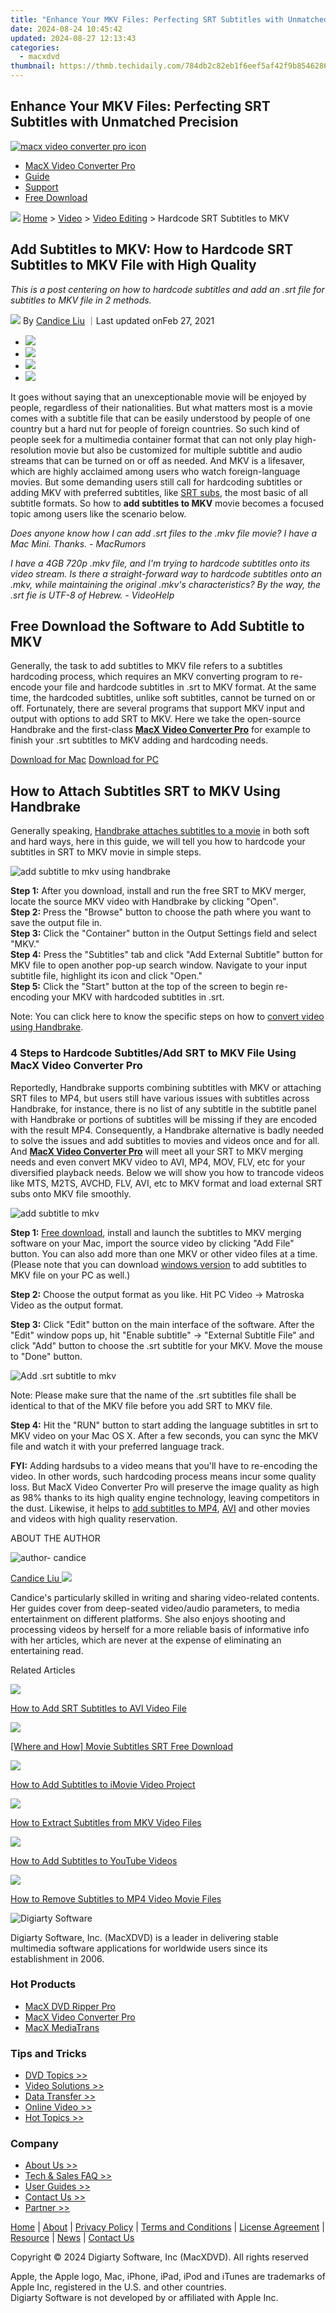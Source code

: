 ```yaml
---
title: "Enhance Your MKV Files: Perfecting SRT Subtitles with Unmatched Precision"
date: 2024-08-24 10:45:42
updated: 2024-08-27 12:13:43
categories:
  - macxdvd
thumbnail: https://thmb.techidaily.com/784db2c82eb1f6eef5af42f9b8546286ae48527dda781e3eeab38f5f7e453793.jpg
---
```


## Enhance Your MKV Files: Perfecting SRT Subtitles with Unmatched Precision

[![macx video converter pro icon](https://www.macxdvd.com/mac-dvd-video-converter-how-to/../image-style/new-seo/icon11.png)](https://tools.techidaily.com/macxdvd/products/)

* [MacX Video Converter Pro](https://tools.techidaily.com/macxdvd/products/)
* [Guide](https://tools.techidaily.com/macxdvd/products/)
* [Support](https://tools.techidaily.com/macxdvd/products/)
* [Free Download](https://tools.techidaily.com/macxdvd/products/)



![](https://www.macxdvd.com/mac-dvd-video-converter-how-to/../image-style/new-seo/icon7.png) [Home](https://tools.techidaily.com/macxdvd/products/) \> [Video](https://tools.techidaily.com/macxdvd/products/) \> [Video Editing](https://tools.techidaily.com/macxdvd/products/) \> Hardcode SRT Subtitles to MKV

## Add Subtitles to MKV: How to Hardcode SRT Subtitles to MKV File with High Quality



_This is a post centering on how to hardcode subtitles and add an .srt file for subtitles to MKV file in 2 methods._ 

![](https://www.macxdvd.com/mac-dvd-video-converter-how-to/../image-style/new-seo/icon6.png) By [Candice Liu](https://tools.techidaily.com/macxdvd/products/) ｜Last updated onFeb 27, 2021 

* [![](https://www.macxdvd.com/mac-dvd-video-converter-how-to/../image-style/new-seo/share-fa.jpg)](https://www.facebook.com/sharer/sharer.php?u=https://www.macxdvd.com/mac-dvd-video-converter-how-to/hardcode-add-srt-subtitles-to-mkv.htm)
* [![](https://www.macxdvd.com/mac-dvd-video-converter-how-to/../image-style/new-seo/share-tw.jpg)](https://twitter.com/intent/tweet?url=https://www.macxdvd.com/mac-dvd-video-converter-how-to/hardcode-add-srt-subtitles-to-mkv.htm)
* [![](https://www.macxdvd.com/mac-dvd-video-converter-how-to/../image-style/new-seo/share-email.jpg)](https://www.macxdvd.com/mac-dvd-video-converter-how-to/mailto:info@example.com?&subject=&body=https://www.macxdvd.com/mac-dvd-video-converter-how-to/hardcode-add-srt-subtitles-to-mkv.htm)
* [![](https://www.macxdvd.com/mac-dvd-video-converter-how-to/../image-style/new-seo/share-in.jpg)](https://www.linkedin.com/shareArticle?mini=true&url=https://www.macxdvd.com/mac-dvd-video-converter-how-to/hardcode-add-srt-subtitles-to-mkv.htm&title=&summary=https://www.macxdvd.com/mac-dvd-video-converter-how-to/crop-youtube-video.htm&source=)

It goes without saying that an unexceptionable movie will be enjoyed by people, regardless of their nationalities. But what matters most is a movie comes with a subtitle file that can be easily understood by people of one country but a hard nut for people of foreign countries. So such kind of people seek for a multimedia container format that can not only play high-resolution movie but also be customized for multiple subtitle and audio streams that can be turned on or off as needed. And MKV is a lifesaver, which are highly acclaimed among users who watch foreign-language movies. But some demanding users still call for hardcoding subtitles or adding MKV with preferred subtitles, like [SRT subs](https://tools.techidaily.com/macxdvd/products/), the most basic of all subtitle formats. So how to **add subtitles to MKV** movie becomes a focused topic among users like the scenario below. 

_Does anyone know how I can add .srt files to the .mkv file movie? I have a Mac Mini. Thanks. - MacRumors_ 

_I have a 4GB 720p .mkv file, and I'm trying to hardcode subtitles onto its video stream. Is there a straight-forward way to hardcode subtitles onto an .mkv, while maintaining the original .mkv's characteristics? By the way, the .srt fie is UTF-8 of Hebrew. - VideoHelp_ 

## Free Download the Software to Add Subtitle to MKV 

Generally, the task to add subtitles to MKV file refers to a subtitles hardcoding process, which requires an MKV converting program to re-encode your file and hardcode subtitles in .srt to MKV format. At the same time, the hardcoded subtitles, unlike soft subtitles, cannot be turned on or off. Fortunately, there are several programs that support MKV input and output with options to add SRT to MKV. Here we take the open-source Handbrake and the first-class [**MacX Video Converter Pro**](https://tools.techidaily.com/macxdvd/products/) for example to finish your .srt subtitles to MKV adding and hardcoding needs. 

[Download for Mac](https://tools.techidaily.com/macxdvd/products/) [Download for PC](https://tools.techidaily.com/macxdvd/products/) 

## How to Attach Subtitles SRT to MKV Using Handbrake 

Generally speaking, [Handbrake attaches subtitles to a movie](https://tools.techidaily.com/macxdvd/products/) in both soft and hard ways, here in this guide, we will tell you how to hardcode your subtitles in SRT to MKV movie in simple steps. 

![add subtitle to mkv using handbrake](https://www.macxdvd.com/mac-dvd-video-converter-how-to/article-image/zxh-handbrake-add-hard-subtitle-091801.png)

**Step 1:** After you download, install and run the free SRT to MKV merger, locate the source MKV video with Handbrake by clicking "Open".   
**Step 2:** Press the "Browse" button to choose the path where you want to save the output file in.   
**Step 3:** Click the "Container" button in the Output Settings field and select "MKV."  
**Step 4:** Press the "Subtitles" tab and click "Add External Subtitle" button for MKV file to open another pop-up search window. Navigate to your input subtitle file, highlight its icon and click "Open."   
**Step 5:** Click the "Start" button at the top of the screen to begin re-encoding your MKV with hardcoded subtitles in .srt. 

Note: You can click here to know the specific steps on how to [convert video using Handbrake](https://tools.techidaily.com/macxdvd/products/). 

### 4 Steps to Hardcode Subtitles/Add SRT to MKV File Using MacX Video Converter Pro

Reportedly, Handbrake supports combining subtitles with MKV or attaching SRT files to MP4, but users still have various issues with subtitles across Handbrake, for instance, there is no list of any subtitle in the subtitle panel with Handbrake or portions of subtitles will be missing if they are encoded with the result MP4\. Consequently, a Handbrake alternative is badly needed to solve the issues and add subtitles to movies and videos once and for all. And [**MacX Video Converter Pro**](https://tools.techidaily.com/macxdvd/products/) will meet all your SRT to MKV merging needs and even convert MKV video to AVI, MP4, MOV, FLV, etc for your diversified playback needs. Below we will show you how to trancode videos like MTS, M2TS, AVCHD, FLV, AVI, etc to MKV format and load external SRT subs onto MKV file smoothly. 

![add subtitle to mkv](https://www.macxdvd.com/mac-dvd-video-converter-how-to/article-image/zxh-mdrp-110701.jpg)

**Step 1:** [Free download](https://tools.techidaily.com/macxdvd/products/), install and launch the subtitles to MKV merging software on your Mac, import the source video by clicking "Add File" button. You can also add more than one MKV or other video files at a time. (Please note that you can download [windows version](https://tools.techidaily.com/macxdvd/products/) to add subtitles to MKV file on your PC as well.) 

**Step 2:** Choose the output format as you like. Hit PC Video -> Matroska Video as the output format. 

**Step 3:** Click "Edit" button on the main interface of the software. After the "Edit" window pops up, hit "Enable subtitle" -> "External Subtitle File" and click "Add" button to choose the .srt subtitle for your MKV. Move the mouse to "Done" button. 

![Add .srt subtitle to mkv](https://www.macxdvd.com/mac-dvd-video-converter-how-to/article-image/add-subtitle.jpg)

Note: Please make sure that the name of the .srt subtitles file shall be identical to that of the MKV file before you add SRT to MKV file. 

**Step 4:** Hit the "RUN" button to start adding the language subtitles in srt to MKV video on your Mac OS X. After a few seconds, you can sync the MKV file and watch it with your preferred language track. 

**FYI:** Adding hardsubs to a video means that you'll have to re-encoding the video. In other words, such hardcoding process means incur some quality loss. But MacX Video Converter Pro will preserve the image quality as high as 98% thanks to its high quality engine technology, leaving competitors in the dust. Likewise, it helps to [add subtitles to MP4](https://tools.techidaily.com/macxdvd/products/), [AVI](https://tools.techidaily.com/macxdvd/products/) and other movies and videos with high quality reservation. 

ABOUT THE AUTHOR

![author- candice](https://www.macxdvd.com/mac-dvd-video-converter-how-to/../image-style/new-seo/candice.png) 

[Candice Liu ![](https://www.macxdvd.com/mac-dvd-video-converter-how-to/../image-style/new-seo/share-in1.jpg)](https://www.linkedin.com/in/candice-liu-444483a3/) 

Candice's particularly skilled in writing and sharing video-related contents. Her guides cover from deep-seated video/audio parameters, to media entertainment on different platforms. She also enjoys shooting and processing videos by herself for a more reliable basis of informative info with her articles, which are never at the expense of eliminating an entertaining read.



Related Articles

![](https://www.macxdvd.com/mac-dvd-video-converter-how-to/../image-style/new-seo/pic7.jpg)

[How to Add SRT Subtitles to AVI Video File](https://tools.techidaily.com/macxdvd/products/)

![](https://www.macxdvd.com/mac-dvd-video-converter-how-to/../image-style/new-seo/pic6.jpg)

[\[Where and How\] Movie Subtitles SRT Free Download](https://tools.techidaily.com/macxdvd/products/)

![](https://www.macxdvd.com/mac-dvd-video-converter-how-to/../image-style/new-seo/pic5.jpg)

[How to Add Subtitles to iMovie Video Project](https://tools.techidaily.com/macxdvd/products/) 

![](https://www.macxdvd.com/mac-dvd-video-converter-how-to/../image-style/new-seo/pic4.jpg)

[How to Extract Subtitles from MKV Video Files](https://tools.techidaily.com/macxdvd/products/) 

![](https://www.macxdvd.com/mac-dvd-video-converter-how-to/../image-style/new-seo/pic3.jpg)

[How to Add Subtitles to YouTube Videos](https://tools.techidaily.com/macxdvd/products/) 

![](https://www.macxdvd.com/mac-dvd-video-converter-how-to/../image-style/new-seo/pic2.jpg)

[How to Remove Subtitles to MP4 Video Movie Files](https://tools.techidaily.com/macxdvd/products/) 



![Digiarty Software](https://www.macxdvd.com/mac-dvd-video-converter-how-to/../icon/logo.png) 

Digiarty Software, Inc. (MacXDVD) is a leader in delivering stable multimedia software applications for worldwide users since its establishment in 2006.

### Hot Products

* [MacX DVD Ripper Pro](https://tools.techidaily.com/macxdvd/products/)
* [MacX Video Converter Pro](https://tools.techidaily.com/macxdvd/products/)
* [MacX MediaTrans](https://tools.techidaily.com/macxdvd/products/)

### Tips and Tricks

* [DVD Topics >>](https://tools.techidaily.com/macxdvd/products/)
* [Video Solutions >>](https://tools.techidaily.com/macxdvd/products/)
* [Data Transfer >>](https://tools.techidaily.com/macxdvd/products/)
* [Online Video >>](https://tools.techidaily.com/macxdvd/products/)
* [Hot Topics >>](https://tools.techidaily.com/macxdvd/products/)

### Company

* [About Us >>](https://tools.techidaily.com/macxdvd/products/)
* [Tech & Sales FAQ >>](https://tools.techidaily.com/macxdvd/products/)
* [User Guides >>](https://tools.techidaily.com/macxdvd/products/)
* [Contact Us >>](https://tools.techidaily.com/macxdvd/products/)
* [Partner >>](https://tools.techidaily.com/macxdvd/products/)



[Home](https://tools.techidaily.com/macxdvd/products/) | [About](https://tools.techidaily.com/macxdvd/products/) | [Privacy Policy](https://tools.techidaily.com/macxdvd/products/) | [Terms and Conditions](https://tools.techidaily.com/macxdvd/products/) | [License Agreement](https://tools.techidaily.com/macxdvd/products/) | [Resource](https://tools.techidaily.com/macxdvd/products/) | [News](https://tools.techidaily.com/macxdvd/products/) | [Contact Us](https://tools.techidaily.com/macxdvd/products/)

Copyright © 2024 Digiarty Software, Inc (MacXDVD). All rights reserved

Apple, the Apple logo, Mac, iPhone, iPad, iPod and iTunes are trademarks of Apple Inc, registered in the U.S. and other countries.  
 Digiarty Software is not developed by or affiliated with Apple Inc.

<ins class="adsbygoogle"
     style="display:block"
     data-ad-format="autorelaxed"
     data-ad-client="ca-pub-7571918770474297"
     data-ad-slot="1223367746"></ins>



<ins class="adsbygoogle"
     style="display:block"
     data-ad-client="ca-pub-7571918770474297"
     data-ad-slot="8358498916"
     data-ad-format="auto"
     data-full-width-responsive="true"></ins>
